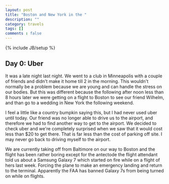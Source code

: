 ```yaml
---
layout: post
title: "Boston and New York in the "
description: ""
category: travels
tags: []
comments : false
---
```

{% include JB/setup %}

## Day 0: Uber

It was a late night last night. We went to a club in Minneapolis with a couple of friends and didn't make it home till 2 in the morning. This wouldn't normally be a problem because we are young and can handle the stress on our bodies. But this was different because the following after noon less than 8 hours later we were getting on a flight to Boston to see our friend Wilhelm,  and than go to a wedding in New York the following weekend. 

I feel a little like a country bumpkin saying this,  but I had never used uber until today. Our friend was no longer able to drive us to the airport, and therefore we had to find another way to get to the airport.  We decided to check uber and we're completely surprised when we saw that it would cost less than $20 to get there.  That is far less than the cost of parking off site.  I may never go back to driving myself to the airport.

We are currently taking off from Baltimore on our way to Boston and the flight has been rather boring except for the antectode the flight attendant told us about a Samsung Galaxy 7 which started on fire while on a flight of hers last week.  Forcing the plane to make an emergency landing and return to the terminal. Apparently the FAA has banned Galaxy 7s from being turned on while on flights.